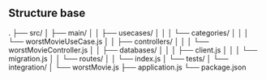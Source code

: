 ## Structure base

.
├── src/
│ ├── main/
│ │ ├── usecases/
│ │ │ └── categories/
│ │ │ └── worstMovieUseCase.js
│ │ ├── controllers/
│ │ │ └── worstMovieController.js
│ │ ├── databases/
│ │ │ ├── client.js
│ │ │ └── migration.js
│ │ └── routes/
│ │ └── index.js
│ └── tests/
│ └── integration/
│ └── worstMovie.js
├── application.js
└── package.json
